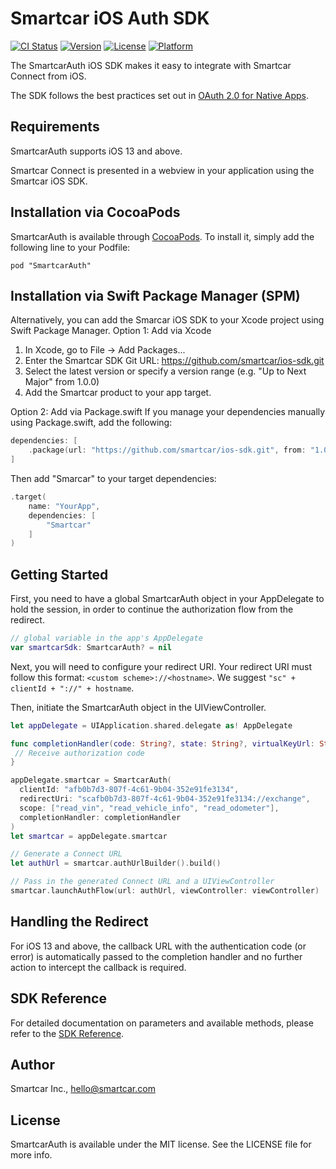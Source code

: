 # Smartcar iOS Auth SDK

[![CI Status](https://img.shields.io/travis/com/smartcar/ios-sdk.svg?style=flat-square)](https://travis-ci.com/smartcar/ios-sdk/)
[![Version](https://img.shields.io/cocoapods/v/SmartcarAuth.svg?style=flat-square)](http://cocoapods.org/pods/SmartcarAuth)
[![License](https://img.shields.io/cocoapods/l/SmartcarAuth.svg?style=flat-square)](http://cocoapods.org/pods/SmartcarAuth)
[![Platform](https://img.shields.io/cocoapods/p/SmartcarAuth.svg?style=flat-square)](http://cocoapods.org/pods/SmartcarAuth)

The SmartcarAuth iOS SDK makes it easy to integrate with Smartcar Connect from iOS.

The SDK follows the best practices set out in [OAuth 2.0 for Native Apps](https://tools.ietf.org/html/draft-ietf-oauth-native-apps-06).

## Requirements

SmartcarAuth supports iOS 13 and above.

Smartcar Connect is presented in a webview in your application using the Smartcar iOS SDK.

## Installation via CocoaPods

SmartcarAuth is available through [CocoaPods](http://cocoapods.org). To install it, simply add the following line to your Podfile:

```
pod "SmartcarAuth"
```
## Installation via Swift Package Manager (SPM)

Alternatively, you can add the Smarcar iOS SDK to your Xcode project using Swift Package Manager.
Option 1: Add via Xcode
1. In Xcode, go to File → Add Packages...
2. Enter the Smartcar SDK Git URL: https://github.com/smartcar/ios-sdk.git
3. Select the latest version or specify a version range (e.g. "Up to Next Major" from 1.0.0)
4. Add the Smartcar product to your app target.

Option 2: Add via Package.swift
If you manage your dependencies manually using Package.swift, add the following:
```swift
dependencies: [
    .package(url: "https://github.com/smartcar/ios-sdk.git", from: "1.0.0")
]
```

Then add "Smarcar" to your target dependencies:
```swift
.target(
    name: "YourApp",
    dependencies: [
        "Smartcar"
    ]
)
```

## Getting Started

First, you need to have a global SmartcarAuth object in your AppDelegate to hold the session, in order to continue the authorization flow from the redirect.

```swift
// global variable in the app's AppDelegate
var smartcarSdk: SmartcarAuth? = nil
```

Next, you will need to configure your redirect URI. Your redirect URI must follow this format: `<custom scheme>://<hostname>`. We suggest `"sc" + clientId + "://" + hostname`. 

Then, initiate the SmartcarAuth object in the UIViewController.

```swift
let appDelegate = UIApplication.shared.delegate as! AppDelegate

func completionHandler(code: String?, state: String?, virtualKeyUrl: String?, err: AuthorizationError?,) -> Void {
 // Receive authorization code
}

appDelegate.smartcar = SmartcarAuth(
  clientId: "afb0b7d3-807f-4c61-9b04-352e91fe3134",
  redirectUri: "scafb0b7d3-807f-4c61-9b04-352e91fe3134://exchange",
  scope: ["read_vin", "read_vehicle_info", "read_odometer"],
  completionHandler: completionHandler
)
let smartcar = appDelegate.smartcar

// Generate a Connect URL
let authUrl = smartcar.authUrlBuilder().build()

// Pass in the generated Connect URL and a UIViewController
smartcar.launchAuthFlow(url: authUrl, viewController: viewController)
```

## Handling the Redirect

For iOS 13 and above, the callback URL with the authentication code (or error) is automatically passed to the completion handler and no further action to intercept the callback is required.

## SDK Reference

For detailed documentation on parameters and available methods, please refer to
the [SDK Reference](https://smartcar.github.io/ios-sdk/).

## Author

Smartcar Inc., hello@smartcar.com

## License

SmartcarAuth is available under the MIT license. See the LICENSE file for more info.
